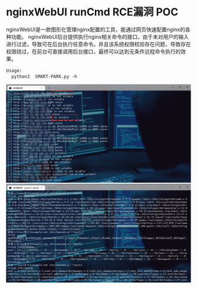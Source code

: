 #  nginxWebUI runCmd RCE漏洞 POC
nginxWebUI是一款图形化管理nginx配置的工具，能通过网页快速配置nginx的各种功能。
nginxWebUI后台提供执行nginx相关命令的接口，由于未对用户的输入进行过滤，导致可在后台执行任意命令。并且该系统权限校验存在问题，导致存在权限绕过，在前台可直接调用后台接口，最终可以达到无条件远程命令执行的效果。
```
Usage:
  python3  SMART-PARK.py -h
```
![示例](https://github.com/gallopsec/nginxWebUI/blob/main/poc.png)
![示例](https://github.com/gallopsec/nginxWebUI/blob/main/test.png)
